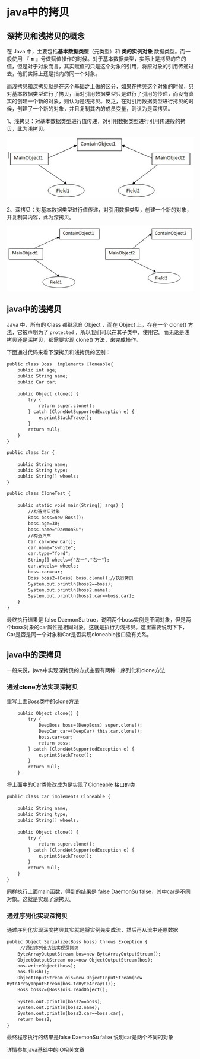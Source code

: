 # java中的拷贝

## 深拷贝和浅拷贝的概念

在 Java 中，主要包括**基本数据类型**（元类型）和 **类的实例对象** 数据类型。而一般使用 『 **=** 』号做赋值操作的时候。对于基本数据类型，实际上是拷贝的它的值，但是对于对象而言，其实赋值的只是这个对象的引用，将原对象的引用传递过去，他们实际上还是指向的同一个对象。 

而浅拷贝和深拷贝就是在这个基础之上做的区分，如果在拷贝这个对象的时候，只对基本数据类型进行了拷贝，而对引用数据类型只是进行了引用的传递，而没有真实的创建一个新的对象，则认为是浅拷贝。反之，在对引用数据类型进行拷贝的时候，创建了一个新的对象，并且复制其内的成员变量，则认为是深拷贝。

1、浅拷贝：对基本数据类型进行值传递，对引用数据类型进行引用传递般的拷贝，此为浅拷贝。

![浅拷贝](assets/006tKfTcly1fij5l5nx2mj30e304o3yn.jpg)

2、深拷贝：对基本数据类型进行值传递，对引用数据类型，创建一个新的对象，并复制其内容，此为深拷贝。

![/深拷贝](assets/006tKfTcly1fij5l1dm3uj30fs05i74h.jpg)

## java中的浅拷贝

 Java 中，所有的 Class 都继承自 Object ，而在 Object 上，存在一个 clone() 方法，它被声明为了 `protected` ，所以我们可以在其子类中，使用它。而无论是浅拷贝还是深拷贝，都需要实现 clone() 方法，来完成操作。

下面通过代码来看下深拷贝和浅拷贝的区别：

```
public class Boss  implements Cloneable{
	public int age;
	public String name;
	public Car car;
	
	public Object clone() {
		try {
			return super.clone();
		} catch (CloneNotSupportedException e) {
			e.printStackTrace();
		}
		return null;
	}
}
```

```
public class Car {
	
	public String name;
	public String type;
	public String[] wheels;
}
```



```
public class CloneTest {

	public static void main(String[] args) {
		//构造拷贝对象
		Boss boss=new Boss();
		boss.age=30;
		boss.name="DaemonSu";
		//构造汽车
		Car car=new Car();
		car.name="swhite";
		car.type="ford";
		String[] wheels={"左一","右一"};
		car.wheels= wheels;
		boss.car=car;	
		Boss boss2=(Boss) boss.clone();//执行拷贝
		System.out.println(boss2==boss);
		System.out.println(boss2.name);
		System.out.println(boss2.car==boss.car);	
	}
}
```

最终执行结果是 false DaemonSu  true，说明两个boss实例是不同对象，但是两个boss对象的car属性是相同对象。这就是执行力浅拷贝。这里需要说明下下，Car是否是同一个对象和Car是否实现cloneable接口没有关系。

## java中的深拷贝

一般来说，java中实现深拷贝的方式主要有两种：序列化和clone方法

### 通过clone方法实现深拷贝

重写上面Boss类中的clone方法

```
	public Object clone() {
		try {
			DeepBoss boss=(DeepBoss) super.clone();
			DeepCar car=(DeepCar) this.car.clone();
			boss.car=car;
			return boss;
		} catch (CloneNotSupportedException e) {
			e.printStackTrace();
		}
		return null;
	}
```

将上面中的Car类修改成为是实现了Cloneable 接口的类

```
public class Car implements Cloneable {
	
	public String name;
	public String type;
	public String[] wheels;
	
	public Object clone() {
		try {
			return super.clone();
		} catch (CloneNotSupportedException e) {
			e.printStackTrace();
		}
		return null;
	}
}
```

同样执行上面main函数，得到的结果是 false  DaemonSu  false，其中car是不同对象。这就是实现了深拷贝。

### 通过序列化实现深拷贝

通过序列化实现深度拷贝其实就是将实例先变成流，然后再从流中还原数据

	public Object Serialize(Boss boss) throws Exception {
		 //通过序列化方法实现深拷贝
	    ByteArrayOutputStream bos=new ByteArrayOutputStream();
	    ObjectOutputStream oos=new ObjectOutputStream(bos);
	    oos.writeObject(boss);
	    oos.flush();
	    ObjectInputStream ois=new ObjectInputStream(new 		 ByteArrayInputStream(bos.toByteArray()));
	    Boss boss2=(Boss)ois.readObject();
	    
	    System.out.println(boss2==boss);
		System.out.println(boss2.name);
		System.out.println(boss2.car==boss.car);
	    return boss2;
	}
最终程序执行的结果是false  DaemonSu  false 说明car是两个不同的对象

详情参加java基础中的IO相关文章